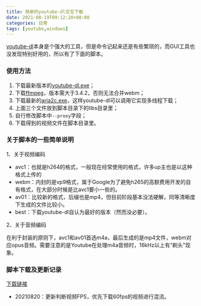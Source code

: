 ```yaml
---
title: 简单的youtube-dl交互下载
date: 2021-08-19T09:12:20+08:00
categories: 日常
tags: [youtube,windows]
---
```


[youtube-dl](https://github.com/ytdl-org/youtube-dl/)本身是个强大的工具，但是命令记起来还是有些繁琐的，而GUI工具也没发现特别好用的，所以有了下面的脚本。

### 使用方法

1. 下载最新版本的[youtube-dl.exe](https://github.com/ytdl-org/youtube-dl/releases)；
2. 下载[ffmpeg](https://www.ffmpeg.org/download.html#build-windows)，版本需大于3.4.2，否则无法合并webm；
3. 下载最新的[aria2c.exe](https://github.com/aria2/aria2/releases)，这样youtube-dl可以调用它实现多线程下载；
4. 上面三个文件放到脚本目录下的libs目录里；
5. 自行修改脚本中`--proxy`字段；
6. 下载得到的视频文件在脚本目录里。<!--more-->

### 关于脚本的一些简单说明

1、关于视频编码

- avc1：也就是h264的格式，一般现在经常使用的格式，许多up主也是以这种格式上传的
- webm：内封的是vp9格式，属于Google为了避免h265的高额费用开发的自有格式，在大部分时候是比avc1要小一些的。
- av01：比较新的格式，后缀也是mp4，但目前阶段基本没法硬解，同等清晰度下生成的文件比较小。
- best：下载youtube-dl自认为最好的版本（然而没必要）。

2、关于音频编码

在利于封装的原则下，avc1和av01首选m4a，最后生成的是mp4文件，webm对应opus音频。需要注意的是Youtube在处理m4a音频时，16kHz以上有“剃头”现象。

### 脚本下载及更新记录

[下载链接](/uploads/2021/08/youtube-dl-interactive.rar)

- 20210820：更新判断视频FPS，优先下载60fps的视频进行混流。
